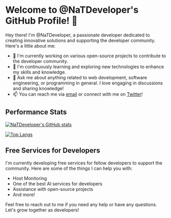 # Welcome to @NaTDeveloper's GitHub Profile! 👋

Hey there! I'm @NaTDeveloper, a passionate developer dedicated to creating innovative solutions and supporting the developer community. Here's a little about me:

- 🔭 I'm currently working on various open-source projects to contribute to the developer community.
- 🌱 I'm continuously learning and exploring new technologies to enhance my skills and knowledge.
- 💬 Ask me about anything related to web development, software engineering, or programming in general. I love engaging in discussions and sharing knowledge!
- 📫 You can reach me via [email](mailto:natdeveloper@example.com) or connect with me on [Twitter](https://twitter.com/NaTDeveloper)!

## Performance Stats

[![NaTDeveloper's GitHub stats](https://github-readme-stats.vercel.app/api?username=NaTDeveloper&show_icons=true&theme=radical)](https://github.com/NaTDeveloper)

[![Top Langs](https://github-readme-stats.vercel.app/api/top-langs/?username=NaTDeveloper&layout=compact&theme=radical)](https://github.com/NaTDeveloper)

## Free Services for Developers

I'm currently developing free services for fellow developers to support the community. Here are some of the things I can help you with:

- Host Monitoring
- One of the best AI services for developers
- Assistance with open-source projects
- And more!

Feel free to reach out to me if you need any help or have any questions. Let's grow together as developers!
